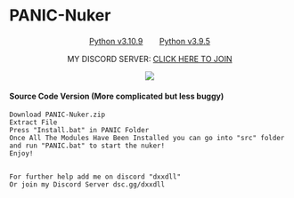 # PANIC-Nuker
 
</p>
<p align="center">
</p>
</p>
<p align="center">
<a href="https://www.python.org/ftp/python/3.10.5/python-3.10.9-amd64.exe">Python v3.10.9</a>ㅤㅤ 
<a href="https://www.python.org/ftp/python/3.9.0/python-3.9.5-amd64.exe">Python v3.9.5</a>
</p>
<p align="center">
MY DISCORD SERVER:
<a href="https://discord.gg/dxxdll">CLICK HERE TO JOIN</a>
</p>
 

<p align="center"> 
  <kbd>
<img src="https://cdn.discordapp.com/attachments/1127287128880074855/1135023997126459552/image.png"?width=1330&height=662"></img>
  </kbd>
</p>

#### Source Code Version (More complicated but less buggy)
```sh-session
Download PANIC-Nuker.zip
Extract File
Press "Install.bat" in PANIC Folder
Once All The Modules Have Been Installed you can go into "src" folder and run "PANIC.bat" to start the nuker!
Enjoy!


For further help add me on discord "dxxdll"
Or join my Discord Server dsc.gg/dxxdll
